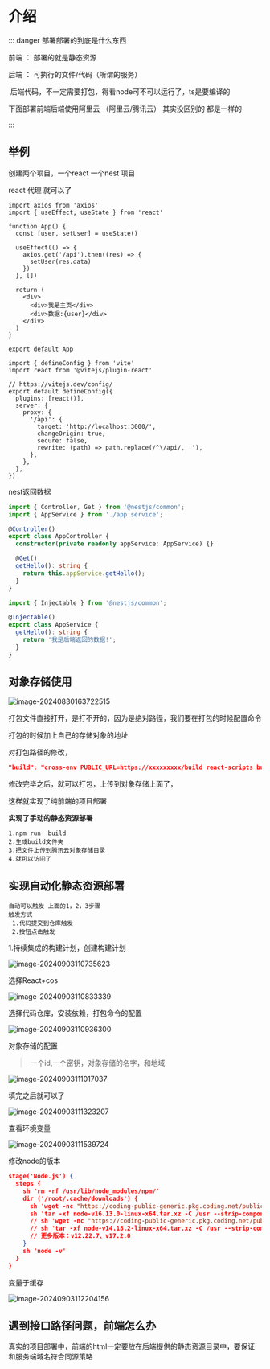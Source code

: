 # 介绍

::: danger 部署部署的到底是什么东西

前端 ：  部署的就是静态资源

后端 ：  可执行的文件/代码（所谓的服务）  

​				后端代码，不一定需要打包，得看node可不可以运行了，ts是要编译的

下面部署前端后端使用阿里云 （阿里云/腾讯云）   其实没区别的  都是一样的

:::

## 举例

创建两个项目，一个react 一个nest 项目

react 代理  就可以了

```tsx
import axios from 'axios'
import { useEffect, useState } from 'react'

function App() {
  const [user, setUser] = useState()

  useEffect(() => {
    axios.get('/api').then((res) => {
      setUser(res.data)
    })
  }, [])

  return (
    <div>
      <div>我是主页</div>
      <div>数据:{user}</div>
    </div>
  )
}

export default App
```

```tsx
import { defineConfig } from 'vite'
import react from '@vitejs/plugin-react'

// https://vitejs.dev/config/
export default defineConfig({
  plugins: [react()],
  server: {
    proxy: {
      '/api': {
        target: 'http://localhost:3000/',
        changeOrigin: true,
        secure: false,
        rewrite: (path) => path.replace(/^\/api/, ''),
      },
    },
  },
})
```

nest返回数据

```typescript
import { Controller, Get } from '@nestjs/common';
import { AppService } from './app.service';

@Controller()
export class AppController {
  constructor(private readonly appService: AppService) {}

  @Get()
  getHello(): string {
    return this.appService.getHello();
  }
}
```

```typescript
import { Injectable } from '@nestjs/common';

@Injectable()
export class AppService {
  getHello(): string {
    return '我是后端返回的数据!';
  }
}
```

## 对象存储使用

![image-20240830163722515](../../public/image-20240830163722515.png)

打包文件直接打开，是打不开的，因为是绝对路径，我们要在打包的时候配置命令

打包的时候加上自己的存储对象的地址

对打包路径的修改，

```json
"build": "cross-env PUBLIC_URL=https://xxxxxxxxx/build react-scripts build",
```

修改完毕之后，就可以打包，上传到对象存储上面了，

这样就实现了纯前端的项目部署

**实现了手动的静态资源部署**

```
1.npm run  build
2.生成build文件夹
3.把文件上传到腾讯云对象存储目录
4.就可以访问了
```



## 实现自动化静态资源部署

```
自动可以触发 上面的1，2，3步骤
触发方式  
 1.代码提交到仓库触发
 2.按钮点击触发
```

1.持续集成的构建计划，创建构建计划

![image-20240903110735623](../../public/image-20240903110735623.png)

选择React+cos 

![image-20240903110833339](../../public/image-20240903110833339.png)



选择代码仓库，安装依赖，打包命令的配置

![image-20240903110936300](../../public/image-20240903110936300.png)

对象存储的配置

> ​	一个id,一个密钥，对象存储的名字，和地域

![image-20240903111017037](../../public/image-20240903111017037.png)

填完之后就可以了

![image-20240903111323207](../../public/image-20240903111323207.png)

查看环境变量

![image-20240903111539724](../../public/image-20240903111539724.png)

修改node的版本

```json
stage('Node.js') {
  steps {
    sh 'rm -rf /usr/lib/node_modules/npm/'
    dir ('/root/.cache/downloads') {
      sh 'wget -nc "https://coding-public-generic.pkg.coding.net/public/downloads/node-linux-x64.tar.xz?version=v16.13.0" -O node-v16.13.0-linux-x64.tar.xz | true'
      sh 'tar -xf node-v16.13.0-linux-x64.tar.xz -C /usr --strip-components 1'
      // sh 'wget -nc "https://coding-public-generic.pkg.coding.net/public/downloads/node-linux-x64.tar.xz?version=v14.18.2" -O node-v14.18.2-linux-x64.tar.xz | true'
      // sh 'tar -xf node-v14.18.2-linux-x64.tar.xz -C /usr --strip-components 1'
      // 更多版本：v12.22.7、v17.2.0
    }
    sh 'node -v'
  }
}
```

变量于缓存

![image-20240903112204156](../../public/image-20240903112204156.png)

## 遇到接口路径问题，前端怎么办

真实的项目部署中，前端的html一定要放在后端提供的静态资源目录中，要保证和服务端域名符合同源策略
